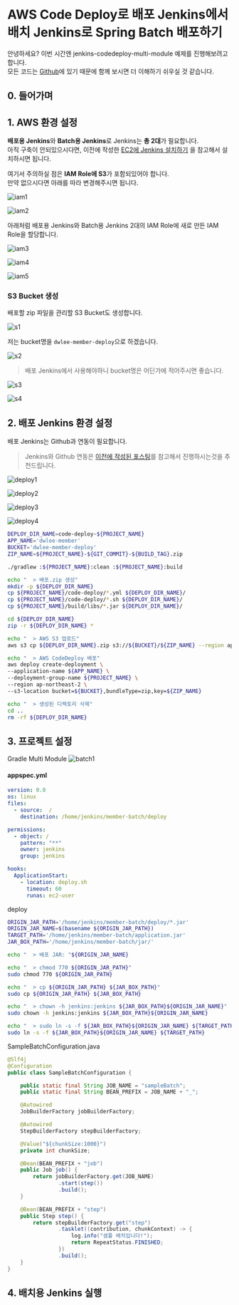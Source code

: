 # AWS Code Deploy로 배포 Jenkins에서 배치 Jenkins로 Spring Batch 배포하기

안녕하세요? 이번 시간엔 jenkins-codedeploy-multi-module 예제를 진행해보려고 합니다.  
모든 코드는 [Github](https://github.com/jojoldu/jenkins-codedeploy-multi-module)에 있기 때문에 함께 보시면 더 이해하기 쉬우실 것 같습니다.  


## 0. 들어가며


## 1. AWS 환경 설정

**배포용 Jenkins**와 **Batch용 Jenkins**로 Jenkins는 **총 2대**가 필요합니다.  
아직 구축이 안되있으시다면, 이전에 작성한 [EC2에 Jenkins 설치하기](http://jojoldu.tistory.com/290) 을 참고해서 설치하시면 됩니다.  
  
여기서 주의하실 점은 **IAM Role에 S3**가 포함되있어야 합니다.  
만약 없으시다면 아래를 따라 변경해주시면 됩니다.

![iam1](./images/iam1.png)

![iam2](./images/iam2.png)

아래처럼 배포용 Jenkins와 Batch용 Jenkins 2대의 IAM Role에 새로 만든 IAM Role을 할당합니다.

![iam3](./images/iam3.png)

![iam4](./images/iam4.png)

![iam5](./images/iam5.png)

### S3 Bucket 생성

배포할 zip 파일을 관리할 S3 Bucket도 생성합니다.

![s1](./images/s1.png)

저는 bucket명을 ```dwlee-member-deploy```으로 하겠습니다.

![s2](./images/s2.png)

> 배포 Jenkins에서 사용해야하니 bucket명은 어딘가에 적어주시면 좋습니다.

![s3](./images/s3.png)

![s4](./images/s4.png)

## 2. 배포 Jenkins 환경 설정

배포 Jenkins는 Github과 연동이 필요합니다.  

> Jenkins와 Github 연동은 [이전에 작성된 포스팅](http://jojoldu.tistory.com/291)를 참고해서 진행하시는것을 추천드립니다.


![deploy1](./images/deploy1.png)

![deploy2](./images/deploy2.png)

![deploy3](./images/deploy3.png)

![deploy4](./images/deploy4.png)

```bash
DEPLOY_DIR_NAME=code-deploy-${PROJECT_NAME}
APP_NAME='dwlee-member'
BUCKET='dwlee-member-deploy'
ZIP_NAME=${PROJECT_NAME}-${GIT_COMMIT}-${BUILD_TAG}.zip

./gradlew :${PROJECT_NAME}:clean :${PROJECT_NAME}:build

echo "	> 배포.zip 생성"
mkdir -p ${DEPLOY_DIR_NAME}
cp ${PROJECT_NAME}/code-deploy/*.yml ${DEPLOY_DIR_NAME}/
cp ${PROJECT_NAME}/code-deploy/*.sh ${DEPLOY_DIR_NAME}/
cp ${PROJECT_NAME}/build/libs/*.jar ${DEPLOY_DIR_NAME}/

cd ${DEPLOY_DIR_NAME}
zip -r ${DEPLOY_DIR_NAME} *

echo "	> AWS S3 업로드"
aws s3 cp ${DEPLOY_DIR_NAME}.zip s3://${BUCKET}/${ZIP_NAME} --region ap-northeast-2

echo "	> AWS CodeDeploy 배포"
aws deploy create-deployment \
--application-name ${APP_NAME} \
--deployment-group-name ${PROJECT_NAME} \
--region ap-northeast-2 \
--s3-location bucket=${BUCKET},bundleType=zip,key=${ZIP_NAME}

echo "	> 생성된 디렉토리 삭제"
cd ..
rm -rf ${DEPLOY_DIR_NAME}
```

## 3. 프로젝트 설정

Gradle Multi Module 
![batch1](./images/batch1.png)

#### appspec.yml

```yaml
version: 0.0
os: linux
files:
  - source:  /
    destination: /home/jenkins/member-batch/deploy

permissions:
  - object: /
    pattern: "**"
    owner: jenkins
    group: jenkins

hooks:
  ApplicationStart:
    - location: deploy.sh
      timeout: 60
      runas: ec2-user
```

deploy

```bash
ORIGIN_JAR_PATH='/home/jenkins/member-batch/deploy/*.jar'
ORIGIN_JAR_NAME=$(basename ${ORIGIN_JAR_PATH})
TARGET_PATH='/home/jenkins/member-batch/application.jar'
JAR_BOX_PATH='/home/jenkins/member-batch/jar/'

echo "  > 배포 JAR: "${ORIGIN_JAR_NAME}

echo "  > chmod 770 ${ORIGIN_JAR_PATH}"
sudo chmod 770 ${ORIGIN_JAR_PATH}

echo "  > cp ${ORIGIN_JAR_PATH} ${JAR_BOX_PATH}"
sudo cp ${ORIGIN_JAR_PATH} ${JAR_BOX_PATH}

echo "  > chown -h jenkins:jenkins ${JAR_BOX_PATH}${ORIGIN_JAR_NAME}"
sudo chown -h jenkins:jenkins ${JAR_BOX_PATH}${ORIGIN_JAR_NAME}

echo "  > sudo ln -s -f ${JAR_BOX_PATH}${ORIGIN_JAR_NAME} ${TARGET_PATH}"
sudo ln -s -f ${JAR_BOX_PATH}${ORIGIN_JAR_NAME} ${TARGET_PATH}
```

SampleBatchConfiguration.java

```java
@Slf4j
@Configuration
public class SampleBatchConfiguration {

    public static final String JOB_NAME = "sampleBatch";
    public static final String BEAN_PREFIX = JOB_NAME + "_";

    @Autowired
    JobBuilderFactory jobBuilderFactory;

    @Autowired
    StepBuilderFactory stepBuilderFactory;

    @Value("${chunkSize:1000}")
    private int chunkSize;

    @Bean(BEAN_PREFIX + "job")
    public Job job() {
        return jobBuilderFactory.get(JOB_NAME)
                .start(step())
                .build();
    }

    @Bean(BEAN_PREFIX + "step")
    public Step step() {
        return stepBuilderFactory.get("step")
                .tasklet((contribution, chunkContext) -> {
                    log.info("샘플 배치입니다!");
                    return RepeatStatus.FINISHED;
                })
                .build();
    }
}
```

## 4. 배치용 Jenkins 실행
